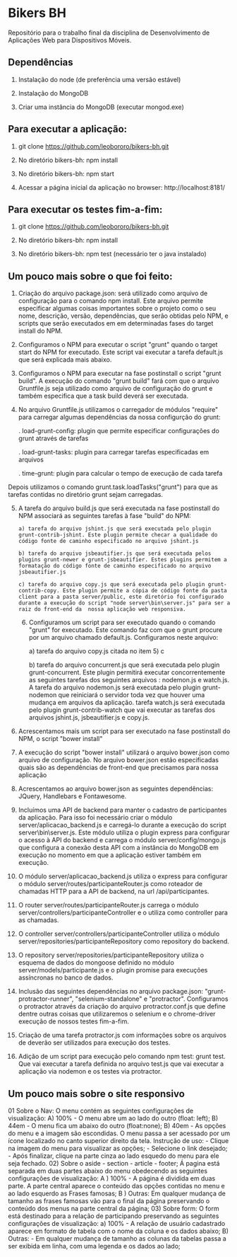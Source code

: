 # Bikers BH
Repositório para o trabalho final da disciplina de Desenvolvimento de Aplicações Web para Dispositivos Móveis.

## Dependências

1) Instalação do node (de preferência uma versão estável)

2) Instalação do MongoDB

3) Criar uma instância do MongoDB (executar mongod.exe)

## Para executar a aplicação:

1) git clone https://github.com/leobororo/bikers-bh.git

2) No diretório bikers-bh: npm install

3) No diretório bikers-bh: npm start

4) Acessar a página inicial da aplicação no browser: http://localhost:8181/

## Para executar os testes fim-a-fim:

1) git clone https://github.com/leobororo/bikers-bh.git

2) No diretório bikers-bh: npm install

3) No diretório bikers-bh: npm test (necessário ter o java instalado)

## Um pouco mais sobre o que foi feito:

 1) Criação do arquivo package.json: será utilizado como arquivo de configuração para o comando npm install. Este arquivo permite especificar algumas coisas importantes sobre o projeto como o seu nome, descrição, versão, dependências, que serão obtidas pelo NPM, e scripts que serão executados em em determinadas fases do target install do NPM.

 2) Configuramos o NPM para executar o script "grunt" quando o target start do NPM for executado. Este script vai executar a tarefa default.js que será explicada mais abaixo.

 3) Configuramos o NPM para executar na fase postinstall o script "grunt build". A execução do comando "grunt build" fará com que o arquivo Gruntfile.js seja utilizado como arquivo de configuração do grunt e também especifica que a task build deverá ser executada.

 4) No arquivo Gruntfile.js utilizamos o carregador de módulos "require" para carregar algumas dependências da nossa configurção do grunt:

   	. load-grunt-config: plugin que permite especificar configurações do grunt através de tarefas

  	. load-grunt-tasks: plugin para carregar tarefas especificadas em arquivos

  	. time-grunt: plugin para calcular o tempo de execução de cada tarefa

 Depois utilizamos o comando grunt.task.loadTasks("grunt") para que as tarefas contidas no diretório grunt sejam carregadas.

 5) A tarefa do arquivo build.js que será executada na fase postinstall do NPM associará as seguintes tarefas à fase "build" do NPM:

		a) tarefa do arquivo jshint.js que será executada pelo plugin grunt-contrib-jshint. Este plugin permite checar a qualidade do código fonte de caminho especificado no arquivo jshint.js

		b) tarefa do arquivo jsbeautifier.js que será executada pelos plugins grunt-newer e grunt-jsbeautifier. Estes plugins permitem a formatação do código fonte de caminho especificado no arquivo jsbeautifier.js

		c) tarefa do arquivo copy.js que será executada pelo plugin grunt-contrib-copy. Este plugin permite a cópia de código fonte da pasta client para a pasta server/public, este diretório foi configurado durante a execução do script "node server\bin\server.js" para ser a raiz do front-end da  nossa aplicação web responsiva.

	6) Configuramos um script para ser executado quando o comando "grunt" for executado. Este comando faz com que o grunt procure por um arquivo chamado default.js. Configuramos neste arquivo:

		a) tarefa do arquivo copy.js citada no item 5) c

		b) tarefa do arquivo concurrent.js que será executada pelo plugin grunt-concurrent. Este plugin permitirá executar concorrentemente as seguintes tarefas dos seguintes arquivos : nodemon.js e watch.js. A tarefa do arquivo nodemon.js será executada pelo plugin grunt-nodemon que reiniciará o servidor toda vez que houver uma mudança em arquivos da aplicação. tarefa watch.js será executada pelo plugin grunt-contrib-watch que vai executar as tarefas dos arquivos jshint.js, jsbeautifier.js e copy.js.

  7) Acrescentamos mais um script para ser executado na fase postinstall do NPM, o script "bower install"

  8) A execução do script "bower install" utilizará o arquivo bower.json como arquivo de configuração. No arquivo bower.json estão especificadas quais são as dependências de front-end que precisamos para nossa aplicação

  9) Acrescentamos ao arquivo bower.json as seguintes dependências: JQuery, Handlebars e Fontawesome.

  10) Incluímos uma API de backend para manter o cadastro de participantes da aplicação. Para isso foi necessário criar o módulo server/aplicacao_backend.js e carregá-lo durante a execução do script server\bin\server.js. Este módulo utiliza o plugin express para configurar o acesso à API do backend e carrega o módulo server/config/mongo.js que configura a conexão desta API com a instância do MongoDB em execução no momento em que a aplicação estiver também em execução.

  11) O módulo server/aplicacao_backend.js utiliza o express para configurar o módulo server/routes/participanteRouter.js como roteador de chamadas HTTP para a API de backend, na url /api/participantes.

  12) O router server/routes/participanteRouter.js carrega o módulo server/controllers/participanteController e o utiliza como controller para as chamadas.

  13) O controller server/controllers/participanteController utiliza o módulo server/repositories/participanteRepository como repository do backend.

  14) O repository server/repositories/participanteRepository utiliza o esquema de dados do mongoose definido no módulo server/models/participante.js e o plugin promise para execuções assíncronas no banco de dados.

  15) Inclusão das seguintes dependências no arquivo package.json: "grunt-protractor-runner", "selenium-standalone" e "protractor". Configuramos o protractor através da criação do arquivo protractor.conf.js que define dentre outras coisas que utilizaremos o selenium e o chrome-driver execução de nossos testes fim-a-fim.

  16) Criação de uma tarefa protractor.js com informações sobre os arquivos de deverão ser utilizados para execução dos testes.

  17) Adição de um script para execução pelo comando npm test: grunt test. Que vai executar a tarefa definida no arquivo test.js que vai executar a aplicação via nodemon e os testes via protractor.

  ## Um pouco mais sobre o site responsivo
  01 Sobre o Nav:
    O menu contém as seguintes configurações de visualização:
    A) 100% - O menu abre um ao lado do outro (float: left);
    B) 44em - O menu fica um abaixo do outro  (float:none);
    B) 40em - As opções do menu e a imagem são escondidas. O menu passa a ser acessado por um ícone localizado no canto superior direito da tela. Instrução de uso:
          - Clique na imagem do menu para visualizar as opções;
          - Selecione o link desejado;
          - Após finalizar, clique na parte cinza ao lado esquedo do menu para ele seja fechado.
  02) Sobre o aside - section - article - footer;
      Á pagina está separada em duas partes abaixo do menu obedecendo as seguintes configurações de visualização:
      A ) 100% - A página é dividida em duas parte. A parte central aparece o conteúdo das opções contidas no menu e ao lado esquerdo as Frases famosas;
      B ) Outras: Em qualquer mudança de tamanho as frases famosas vão para o final da página preservando o conteúdo dos menus na parte central da página;
  03) Sobre form:
    O form está destinado para a relação de participando  preservando as seguintes configurações de visualização:
    a) 100% - A relação de usuário cadastrado aparece em formato de tabela com o nome da coluna e os dados abaixo;
    B)  Outras: - Em qualquer mudança de tamanho as colunas da tabelas passa a ser exibida em linha, com uma legenda e os dados ao lado;
